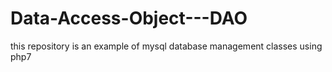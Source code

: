 # Data-Access-Object---DAO
this repository is an example of mysql database management classes using php7
